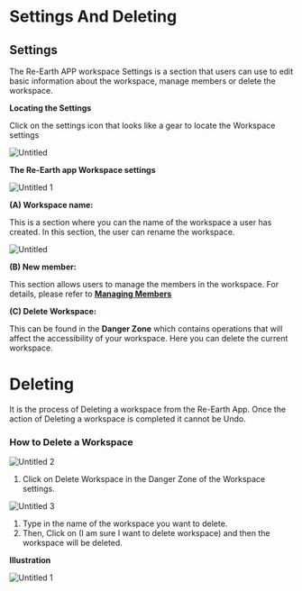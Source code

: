 # Settings And Deleting

## **Settings**

The Re-Earth APP workspace Settings is a section that users can use to edit basic information about the workspace, manage members or delete the workspace.

**Locating the Settings**

Click on the settings icon that looks like a gear to locate the Workspace settings

![Untitled](https://github.com/CS-eukarya/User-Manual-English-/assets/154571156/164d4908-f219-47f8-96a8-d9da09626133)       

**The Re-Earth app Workspace settings**

![Untitled 1](https://github.com/CS-eukarya/User-Manual-English-/assets/154571156/4a6bd35c-2165-4ee8-bfaf-705ae0d73606)

**(A) Workspace name:**

This is a section where you can the name of the workspace a user has created. In this section, the user can rename the workspace. 

![Untitled](https://github.com/CS-eukarya/User-Manual-English-/assets/154571156/7d18a9ae-07cf-4b3e-8fd7-b0193b1c00c5)

**(B) New member:**

This section allows users to manage the members in the workspace. For details, please refer to **[Managing Members](Managing%20Members%209493472f978a43c98150023cd719421c.md)**

**(C) Delete Workspace:**

This can be found in the **Danger Zone** which contains operations that will affect the accessibility of your workspace. Here you can delete the current workspace.

# **Deleting**

It is the process of Deleting a workspace from the Re-Earth App. Once the action of Deleting a workspace is completed it cannot be Undo.

### How to Delete a Workspace

![Untitled 2](https://github.com/CS-eukarya/User-Manual-English-/assets/154571156/7b1dda2b-288d-4c1a-996c-f56b4f73ccb3)

1. Click on Delete Workspace in the Danger Zone of the Workspace settings.

![Untitled 3](https://github.com/CS-eukarya/User-Manual-English-/assets/154571156/70b21306-e6b1-4586-9752-6c326959dd62)

1. Type in the name of the workspace you want to delete.
2. Then, Click on (I am sure I want to delete workspace) and then the workspace will be deleted.

**Illustration** 

![Untitled 1](https://github.com/CS-eukarya/User-Manual-English-/assets/154571156/3acb30b5-0132-43ac-828d-66641bf93306)
